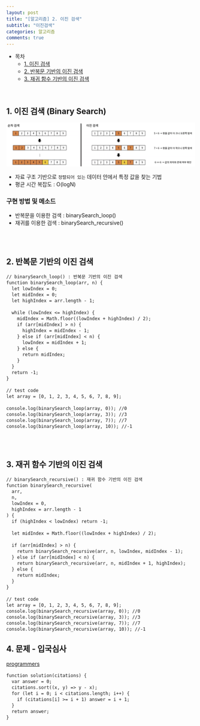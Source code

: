 ```yaml
---
layout: post
title: "[알고리즘] 2. 이진 검색"
subtitle: "이진검색"
categories: 알고리즘
comments: true
---
```


- 목차
  - [1. 이진 검색](#)
  - [2. 반복문 기반의 이진 검색](#)
  - [3. 재귀 함수 기반의 이진 검색](#)

<br>

## 1. 이진 검색 (Binary Search)

![이진검색](/assets/img/study/이진검색.png)<br>


- 자료 구조 기반으로 `정렬되어 있는` 데이터 안에서 특정 값을 찾는 기법
- 평균 시간 복잡도 : O(logN)

### 구현 방법 및 메소드
- 반복문을 이용한 검색 : binarySearch_loop()
- 재귀를 이용한 검색 : binarySearch_recursive()

<br><br>

## 2. 반복문 기반의 이진 검색

```
// binarySearch_loop() : 반복문 기반의 이진 검색
function binarySearch_loop(arr, n) {
  let lowIndex = 0;
  let midIndex = 0;
  let highIndex = arr.length - 1;

  while (lowIndex <= highIndex) {
    midIndex = Math.floor((lowIndex + highIndex) / 2);
    if (arr[midIndex] > n) {
      highIndex = midIndex - 1;
    } else if (arr[midIndex] < n) {
      lowIndex = midIndex + 1;
    } else {
      return midIndex;
    }
  }
  return -1;
}

// test code
let array = [0, 1, 2, 3, 4, 5, 6, 7, 8, 9];

console.log(binarySearch_loop(array, 0)); //0
console.log(binarySearch_loop(array, 3)); //3
console.log(binarySearch_loop(array, 7)); //7
console.log(binarySearch_loop(array, 10)); //-1
```

<br><br>

## 3. 재귀 함수 기반의 이진 검색

````
// binarySearch_recursive() : 재귀 함수 기반의 이진 검색
function binarySearch_recursive(
  arr,
  n,
  lowIndex = 0,
  highIndex = arr.length - 1
) {
  if (highIndex < lowIndex) return -1;

  let midIndex = Math.floor((lowIndex + highIndex) / 2);

  if (arr[midIndex] > n) {
    return binarySearch_recursive(arr, n, lowIndex, midIndex - 1);
  } else if (arr[midIndex] < n) {
    return binarySearch_recursive(arr, n, midIndex + 1, highIndex);
  } else {
    return midIndex;
  }
}

// test code
let array = [0, 1, 2, 3, 4, 5, 6, 7, 8, 9];
console.log(binarySearch_recursive(array, 0)); //0
console.log(binarySearch_recursive(array, 3)); //3
console.log(binarySearch_recursive(array, 7)); //7
console.log(binarySearch_recursive(array, 10)); //-1

````


## 4. 문제 - 입국심사

[programmers](https://programmers.co.kr/learn/courses/30/lessons/43238) <br>

```
function solution(citations) {
  var answer = 0;
  citations.sort((x, y) => y - x);
  for (let i = 0; i < citations.length; i++) {
    if (citations[i] >= i + 1) answer = i + 1;
  }
  return answer;
}
```